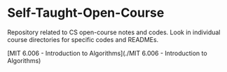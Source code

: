# Self-Taught-Open-Course
Repository related to CS open-course notes and codes. Look in individual course directories for specific codes and READMEs.

[MIT 6.006 - Introduction to Algorithms](./MIT 6.006 - Introduction to Algorithms)

